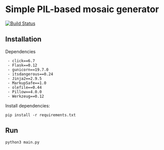 # Simple PIL-based mosaic generator
[![Build Status](https://travis-ci.org/BumagniyPacket/mosaic.svg?branch=master)](https://travis-ci.org/BumagniyPacket/mosaic)

## Installation
Dependencies
~~~
 - click==6.7
 - Flask==0.12
 - gunicorn==19.7.0
 - itsdangerous==0.24
 - Jinja2==2.9.5
 - MarkupSafe==1.0
 - olefile==0.44
 - Pillow==4.0.0
 - Werkzeug==0.12
~~~
Install dependencies:
~~~
pip install -r requirements.txt
~~~

## Run
~~~
python3 main.py
~~~
